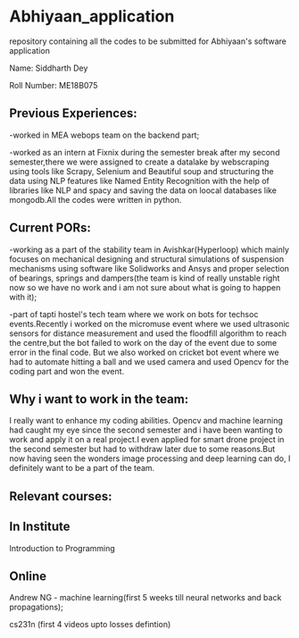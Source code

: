 # Abhiyaan_application
repository containing all the codes to be submitted for Abhiyaan's software application

Name:
Siddharth Dey

Roll Number:
ME18B075

Previous Experiences:
------------------------------
-worked in MEA webops team on the backend part;

-worked as an intern at Fixnix during the semester break after my second semester,there we were assigned to create a datalake by webscraping using tools like Scrapy, Selenium and Beautiful soup and structuring the data using NLP features like Named Entity Recognition with the help of libraries like NLP and spacy and saving the data on loocal databases like mongodb.All the codes were written in python.

Current PORs:
------------------------------
-working as a part of the stability team in Avishkar(Hyperloop) which mainly focuses on mechanical designing and structural simulations of suspension mechanisms using software like Solidworks and Ansys and proper selection of bearings, springs and dampers(the team is kind of really unstable right now so we have no work and i am not sure about what is going to happen with it);

-part of tapti hostel's tech team  where we work on bots for techsoc events.Recently i worked on the micromuse event where we used ultrasonic sensors for distance measurement and used the floodfill algorithm to reach the centre,but the bot failed to work on the day of the event due to some error in the final code. But we also worked on cricket bot event where we had to automate hitting a ball and we used camera and used Opencv for the coding part and won the event.

Why i want to work in the team:
-------------------------------
I really want to enhance my coding abilities. Opencv and machine learning had caught my eye since the second semester and i have been wanting to work and apply it on a real project.I even applied for smart drone project in the second semester but had to withdraw later due to some reasons.But now having seen the wonders image processing and deep learning can do, I definitely want to be a part of the team.

Relevant courses:
-----------------
In Institute
-----------------

Introduction to Programming

Online
-------------
Andrew NG - machine learning(first 5 weeks till neural networks and back propagations);

cs231n (first 4 videos upto losses defintion) 
